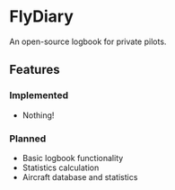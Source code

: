 # FlyDiary

An open-source logbook for private pilots.

## Features
### Implemented
- Nothing!
### Planned
- Basic logbook functionality
- Statistics calculation
- Aircraft database and statistics